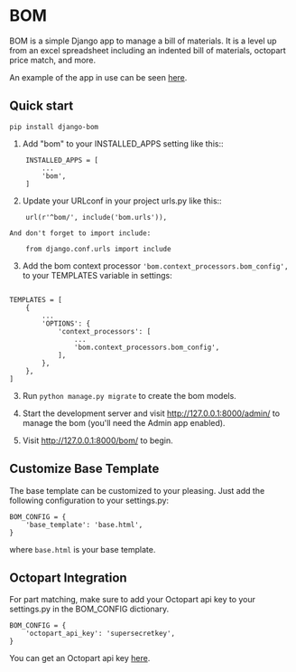 BOM
=====

BOM is a simple Django app to manage a bill of materials. It is
a level up from an excel spreadsheet including an indented
bill of materials, octopart price match, and more.

An example of the app in use can be seen [here](https://www.indabom.com).



Quick start
-----------

```
pip install django-bom
```

1. Add "bom" to your INSTALLED_APPS setting like this::

```
    INSTALLED_APPS = [
        ...
        'bom',
    ]
```

2. Update your URLconf in your project urls.py like this::

```
    url(r'^bom/', include('bom.urls')),
```
    
    And don't forget to import include:

```
    from django.conf.urls import include
```

3. Add the bom context processor `'bom.context_processors.bom_config',` to your TEMPLATES variable in settings:
```

TEMPLATES = [
    {
        ...
        'OPTIONS': {
            'context_processors': [
                ...
                'bom.context_processors.bom_config',
            ],
        },
    },
]
```

3. Run `python manage.py migrate` to create the bom models.

4. Start the development server and visit http://127.0.0.1:8000/admin/
   to manage the bom (you'll need the Admin app enabled).

5. Visit http://127.0.0.1:8000/bom/ to begin.

Customize Base Template
--------------------
The base template can be customized to your pleasing. Just add the following configuration to your settings.py:

```
BOM_CONFIG = {
    'base_template': 'base.html',
}
```

where `base.html` is your base template.

Octopart Integration
--------------------
For part matching, make sure to add your Octopart api key to your settings.py in 
the BOM_CONFIG dictionary.
```
BOM_CONFIG = {
    'octopart_api_key': 'supersecretkey',
}
```
You can get an Octopart api key [here](https://octopart.com/api/home).
